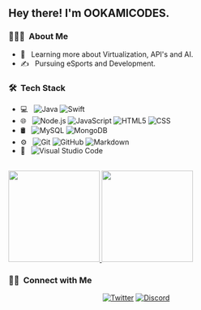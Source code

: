 <h2> Hey there! I'm OOKAMICODES.</h2>

<h3> 👨🏻‍💻 &nbsp;About Me </h3>


- 🌱 &nbsp; Learning more about Virtualization, API's and AI.
- ✍️ &nbsp; Pursuing eSports and Development.

<h3> 🛠 &nbsp;Tech Stack</h3>

- 💻 &nbsp;
  ![Java](https://img.shields.io/badge/-Java-333333?style=flat&logo=Java&logoColor=007396) ![Swift](https://img.shields.io/badge/-swift-333333?style=flat&logo=swift&logoColor=007396)
- 🌐 &nbsp;
  ![Node.js](https://img.shields.io/badge/-Node.js-333333?style=flat&logo=node.js)
  ![JavaScript](https://img.shields.io/badge/-JavaScript-333333?style=flat&logo=javascript)
  ![HTML5](https://img.shields.io/badge/-HTML5-333333?style=flat&logo=HTML5)
  ![CSS](https://img.shields.io/badge/-CSS-333333?style=flat&logo=CSS3&logoColor=1572B6)
- 🛢 &nbsp;
  ![MySQL](https://img.shields.io/badge/-MySQL-333333?style=flat&logo=mysql)
  ![MongoDB](https://img.shields.io/badge/-MongoDB-333333?style=flat&logo=mongodb)
- ⚙️ &nbsp;
  ![Git](https://img.shields.io/badge/-Git-333333?style=flat&logo=git)
  ![GitHub](https://img.shields.io/badge/-GitHub-333333?style=flat&logo=github)
  ![Markdown](https://img.shields.io/badge/-Markdown-333333?style=flat&logo=markdown)
- 🔧 &nbsp;
  ![Visual Studio Code](https://img.shields.io/badge/-Visual%20Studio%20Code-333333?style=flat&logo=visual-studio-code&logoColor=007ACC)



<br/>

<a href="https://github.com/ookamicodes">
  <img height="180em" src="https://github-readme-stats.vercel.app/api?username=ookamicodes&theme=buefy&show_icons=true" />
  <img height="180em" src="https://github-readme-stats.vercel.app/api/top-langs/?username=ookamicodes&theme=buefy&layout=compact" />
</a>

<br/>

<h3> 🤝🏻 &nbsp;Connect with Me </h3>

<p align="center">
<a href="https://twitter.com/ookamicodes"><img alt="Twitter" src="https://img.shields.io/badge/Twitter-ookamicodes-black?style=flat-square&logo=twitter"></a>
<a href="https://discord.gg/FGzCdtP"><img alt="Discord" src="https://img.shields.io/badge/Discord-ookamicodes server-black?style=flat-square&logo=discord"></a>

</p>
